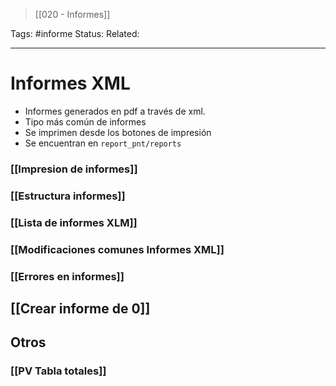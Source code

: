 > [[020 - Informes]]

Tags: #informe 
Status: 
Related: 

___
# Informes XML
- Informes generados en pdf a través de xml.
- Tipo más común de informes
- Se imprimen desde los botones de impresión
- Se encuentran en `report_pnt/reports`
### [[Impresion de informes]]
### [[Estructura informes]]
### [[Lista de informes XLM]]
### [[Modificaciones comunes Informes XML]]
### [[Errores en informes]]
## [[Crear informe de 0]]

## Otros
### [[PV Tabla totales]]